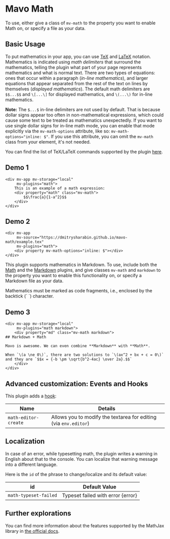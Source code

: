 # Mavo Math

To use, either give a class of `mv-math` to the property you want to enable Math on, or specify a file as your data.

## Basic Usage

To put mathematics in your app, you can use [TeX](https://en.wikipedia.org/wiki/TeX) and [LaTeX](https://en.wikipedia.org/wiki/LaTeX) notation. Mathematics is indicated using *math delimiters* that surround the mathematics, telling the plugin what part of your page represents mathematics and what is normal text. There are two types of equations: ones that occur within a paragraph (*in-line mathematics*), and larger equations that appear separated from the rest of the text on lines by themselves (*displayed mathematics*). The default math delimiters are `$$...$$` and `\[...\]` for displayed mathematics, and `\(...\)` for in-line mathematics.

**Note:** The `$...$` in-line delimiters are not used by default. That is because dollar signs appear too often in non-mathematical expressions, which could cause some text to be treated as mathematics unexpectedly. If you want to use single dollar signs for in-line math mode, you can enable that mode explicitly via the `mv-math-options` attribute, like so: `mv-math-options="inline: $"`. If you use this attribute, you can omit the `mv-math` class from your element, it's not needed.

You can find the list of TeX/LaTeX commands supported by the plugin [here](https://docs.mathjax.org/en/latest/input/tex/macros/index.html#supported-tex-latex-commands).

## Demo 1

```markup
<div mv-app mv-storage="local"
     mv-plugins="math">
	This is an example of a math expression:
	<div property="math" class="mv-math">
		$$\frac{a}{1-a^2}$$
	</div>
</div>
```

## Demo 2

```markup
<div mv-app
     mv-source="https://dmitrysharabin.github.io/mavo-math/example.tex"
     mv-plugins="math">
	<div property mv-math-options="inline: $"></div>
</div>
```

This plugin supports mathematics in Markdown. To use, include both the [Math](https://plugins.mavo.io/plugin/math) and the [Markdown](https://plugins.mavo.io/plugin/markdown) plugins, and give classes `mv-math` and `markdown` to the property you want to enable this functionality on, or specify a Markdown file as your data.

Mathematics must be marked as code fragments, i.e., enclosed by the backtick (\` \`) character.

## Demo 3

```markup
<div mv-app mv-storage="local"
     mv-plugins="math markdown">
	<div property="md" class="mv-math markdown">
## Markdown + Math

Mavo is awesome. We can even combine **Markdown** with **Math**.

When `\(a \ne 0\)`, there are two solutions to `\(ax^2 + bx + c = 0\)` and they are `$$x = {-b \pm \sqrt{b^2-4ac} \over 2a}.$$`
	</div>
</div>
```

## Advanced customization: Events and Hooks

This plugin adds a [hook](https://mavo.io/docs/plugins/#hooks):

| Name                 | Details                                                          |
| -------------------- | ---------------------------------------------------------------- |
| `math-editor-create` | Allows you to modify the textarea for editing (via `env.editor`) |

## Localization

In case of an error, while typesetting math, the plugin writes a warning in English about that to the console. You can localize that warning message into a different language.

Here is the `id` of the phrase to change/localize and its default value:

| id                    | Default Value                     |
| --------------------- | --------------------------------- |
| `math-typeset-failed` | Typeset failed with error {error} |

## Further explorations

You can find more information about the features supported by the MathJax library in [the official docs](http://docs.mathjax.org/en/latest/index.html).
